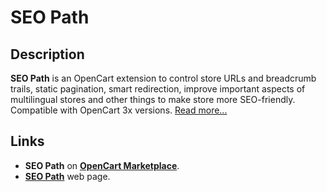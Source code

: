 # SEO Path

## Description
**SEO Path** is an OpenCart extension to control store URLs and breadcrumb trails, static pagination, smart redirection, improve important aspects of multilingual stores and other things to make store more SEO-friendly.  
Compatible with OpenCart 3x versions.
[Read more...](./module/README.md)

## Links
* **SEO Path** on [**OpenCart Marketplace**](https://www.opencart.com/index.php?route=marketplace/extension/info&extension_id=38192).
* [**SEO Path**](https://www.ocmod.space/seo-path) web page.
